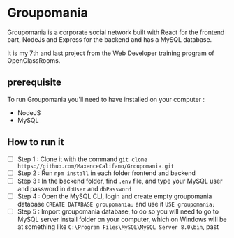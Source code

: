 # Groupomania

Groupomania is a corporate social network built with React for the frontend part, NodeJs and Express for the backend and has a MySQL database.

It is my 7th and last project from the Web Developer training program of OpenClassRooms.

## prerequisite

To run Groupomania you'll need to have installed on your computer :
- NodeJS
- MySQL

## How to run it

- [ ] Step 1 : Clone it with the command `git clone https://github.com/MaxenceCalifano/Groupomania.git`
- [ ] Step 2 : Run `npm install` in each folder frontend and backend
- [ ] Step 3 : In the backend folder, find `.env` file, and type your MySQL user and password in `dbUser` and `dbPassword`
- [ ] Step 4 : Open the MySQL CLI, login and create empty groupomania database `CREATE DATABASE groupomania;` and use it `USE groupomania;`
- [ ] Step 5 : Import groupomania database, to do so you will need to go to MySQL server install folder on your computer, which on Windows will be at something like `C:\Program Files\MySQL\MySQL Server 8.0\bin`, past 
